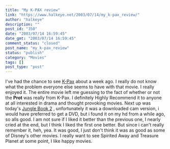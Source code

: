 ```yaml
---
title: "My K-PAX review"
link: "https://www.halkeye.net/2003/07/14/my_k-pax_review/"
author: "halkeye"
description: ""
post_id: "350"
date: "2003/07/14 16:59:45"
date_gmt: "2003/07/14 16:59:45"
comment_status: "closed"
post_name: "my_k-pax_review"
status: "publish"
category: "Movies"
tags: []
post_type: "post"
---
```


I've had the chance to see [K-Pax](http://us.imdb.com/Title?0272152) about a week ago. I really do not know what the problem everyone else seems to have with that movie. I really enjoyed it. The entire movie left me guessing to the fact of whether or not the **Prot** was really from K-Pax. I definitely Highly Recommend it to anyone at all interested in drama and thought provoking movies. Next up was today's [Jungle Book 2](http://us.imdb.com/Title?0272152) , unfortunately it was a downloaded cam version, i would have preferred to get a DVD, but i found it on my hd from a while ago, so alls good. I am not sure if I liked it better than the previous one, I nearly cried at the end, but I think I liked the first one better. But since i can't really remember it, heh, yea. It was good, I just don't think it was as good as some of Disney's other movies. I really want to see Spirited Away and Treasure Planet at some point, I like happy movies.